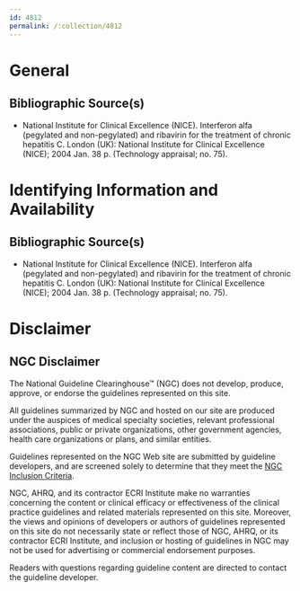 ```yaml
---
id: 4812
permalink: /:collection/4812
---
```


# General

## Bibliographic Source(s)

- National Institute for Clinical Excellence (NICE). Interferon alfa (pegylated and non-pegylated) and ribavirin for the treatment of chronic hepatitis C. London (UK): National Institute for Clinical Excellence (NICE); 2004 Jan. 38 p. (Technology appraisal; no. 75).

# Identifying Information and Availability

## Bibliographic Source(s)

- National Institute for Clinical Excellence (NICE). Interferon alfa (pegylated and non-pegylated) and ribavirin for the treatment of chronic hepatitis C. London (UK): National Institute for Clinical Excellence (NICE); 2004 Jan. 38 p. (Technology appraisal; no. 75).

# Disclaimer

## NGC Disclaimer

The National Guideline Clearinghouse™ (NGC) does not develop, produce, approve, or endorse the guidelines represented on this site.

All guidelines summarized by NGC and hosted on our site are produced under the auspices of medical specialty societies, relevant professional associations, public or private organizations, other government agencies, health care organizations or plans, and similar entities.

Guidelines represented on the NGC Web site are submitted by guideline developers, and are screened solely to determine that they meet the [NGC Inclusion Criteria](/help-and-about/summaries/inclusion-criteria).

NGC, AHRQ, and its contractor ECRI Institute make no warranties concerning the content or clinical efficacy or effectiveness of the clinical practice guidelines and related materials represented on this site. Moreover, the views and opinions of developers or authors of guidelines represented on this site do not necessarily state or reflect those of NGC, AHRQ, or its contractor ECRI Institute, and inclusion or hosting of guidelines in NGC may not be used for advertising or commercial endorsement purposes.

Readers with questions regarding guideline content are directed to contact the guideline developer.

